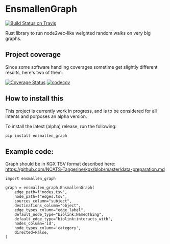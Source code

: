# EnsmallenGraph
[![Build Status on Travis](https://travis-ci.org/LucaCappelletti94/ensmallen_graph.svg?branch=master)](https://travis-ci.org/github/LucaCappelletti94/ensmallen_graph)

Rust library to run node2vec-like weighted random walks on very big graphs.

## Project coverage
Since some software handling coverages sometime get slightly different results, here's two of them:

[![Coverage Status](https://coveralls.io/repos/github/LucaCappelletti94/ensmallen_graph/badge.svg?branch=master)](https://coveralls.io/github/LucaCappelletti94/ensmallen_graph)
[![codecov](https://codecov.io/gh/LucaCappelletti94/ensmallen_graph/branch/master/graph/badge.svg)](https://codecov.io/gh/LucaCappelletti94/ensmallen_graph)

## How to install this
This project is currently work in progress, and is to be considered for all
intents and porposes an alpha version.

To install the latest (alpha) release, run the following:

```bash
pip install ensmallen_graph
```

## Example code:

Graph should be in KGX TSV format described here:
https://github.com/NCATS-Tangerine/kgx/blob/master/data-preparation.md

```
import ensmallen_graph

graph = ensmallen_graph.EnsmallenGraph(
    edge_path=f"nodes.tsv",
    node_path=f"edges.tsv",
    sources_column="subject",
    destinations_column="object",
    edge_types_column="edge_label",
    default_node_type="biolink:NamedThing",
    default_edge_type="biolink:interacts_with",
    nodes_column='id',
    node_types_column='category',
    directed=False,
)
```